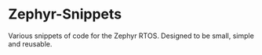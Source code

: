 # Zephyr-Snippets

Various snippets of code for the Zephyr RTOS. Designed to be small, simple and reusable.
